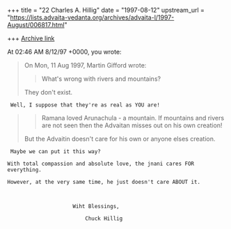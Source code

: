 +++
title = "22 Charles A. Hillig"
date = "1997-08-12"
upstream_url = "https://lists.advaita-vedanta.org/archives/advaita-l/1997-August/006817.html"

+++
[Archive link](https://lists.advaita-vedanta.org/archives/advaita-l/1997-August/006817.html)

At 02:46 AM 8/12/97 +0000, you wrote:
>On Mon, 11 Aug 1997, Martin Gifford wrote:
>
>> What's wrong with rivers and mountains?
>
>They don't exist.

     Well, I suppose that they're as real as YOU are!

>
>> Ramana loved Arunachula - a
>> mountain. If mountains and rivers are not seen then the Advaitan misses out
>> on his own creation!
>
>But the Advaitin doesn't care for his own or anyone elses creation.


     Maybe we can put it this way?

    With total compassion and absolute love, the jnani cares FOR everything.

    However, at the very same time, he just doesn't care ABOUT it.



                         Wiht Blessings,

                             Chuck Hillig

